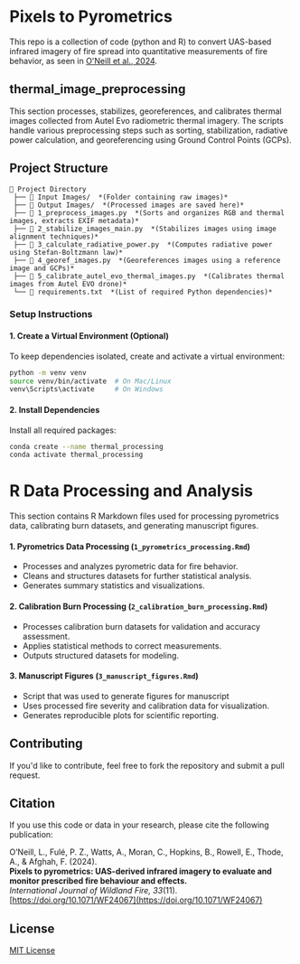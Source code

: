 # Pixels to Pyrometrics
This repo is a collection of code (python and R) to convert UAS-based infrared imagery of fire spread into quantitative measurements of fire behavior, as seen in [O'Neill et al., 2024](https://doi.org/10.1071/WF24067).

## thermal_image_preprocessing
This section processes, stabilizes, georeferences, and calibrates thermal images collected from Autel Evo radiometric thermal imagery. The scripts handle various preprocessing steps such as sorting, stabilization, radiative power calculation, and georeferencing using Ground Control Points (GCPs).

## Project Structure
```
📂 Project Directory  
 ├── 📂 Input Images/  *(Folder containing raw images)*  
 ├── 📂 Output Images/  *(Processed images are saved here)*  
 ├── 📜 1_preprocess_images.py  *(Sorts and organizes RGB and thermal images, extracts EXIF metadata)*  
 ├── 📜 2_stabilize_images_main.py  *(Stabilizes images using image alignment techniques)*  
 ├── 📜 3_calculate_radiative_power.py  *(Computes radiative power using Stefan-Boltzmann law)*  
 ├── 📜 4_georef_images.py  *(Georeferences images using a reference image and GCPs)*  
 ├── 📜 5_calibrate_autel_evo_thermal_images.py  *(Calibrates thermal images from Autel EVO drone)*  
 └── 📜 requirements.txt  *(List of required Python dependencies)*  
```

### Setup Instructions

#### 1. **Create a Virtual Environment (Optional)**
To keep dependencies isolated, create and activate a virtual environment:

```bash
python -m venv venv
source venv/bin/activate  # On Mac/Linux
venv\Scripts\activate     # On Windows
```

#### 2. **Install Dependencies**
Install all required packages:

```bash
conda create --name thermal_processing
conda activate thermal_processing
```

# R Data Processing and Analysis

This section contains R Markdown files used for processing pyrometrics data, calibrating burn datasets, and generating manuscript figures.

#### **1. Pyrometrics Data Processing (`1_pyrometrics_processing.Rmd`)**
- Processes and analyzes pyrometric data for fire behavior.
- Cleans and structures datasets for further statistical analysis.
- Generates summary statistics and visualizations.

#### **2. Calibration Burn Processing (`2_calibration_burn_processing.Rmd`)**
- Processes calibration burn datasets for validation and accuracy assessment.
- Applies statistical methods to correct measurements.
- Outputs structured datasets for modeling.

#### **3. Manuscript Figures (`3_manuscript_figures.Rmd`)**
- Script that was used to generate figures for manuscript
- Uses processed fire severity and calibration data for visualization.
- Generates reproducible plots for scientific reporting.

## Contributing
If you'd like to contribute, feel free to fork the repository and submit a pull request.

## Citation

If you use this code or data in your research, please cite the following publication:

O’Neill, L., Fulé, P. Z., Watts, A., Moran, C., Hopkins, B., Rowell, E., Thode, A., & Afghah, F. (2024).  
**Pixels to pyrometrics: UAS-derived infrared imagery to evaluate and monitor prescribed fire behaviour and effects.**  
*International Journal of Wildland Fire, 33*(11).  
[https://doi.org/10.1071/WF24067](https://doi.org/10.1071/WF24067)


## License
[MIT License](LICENSE)

